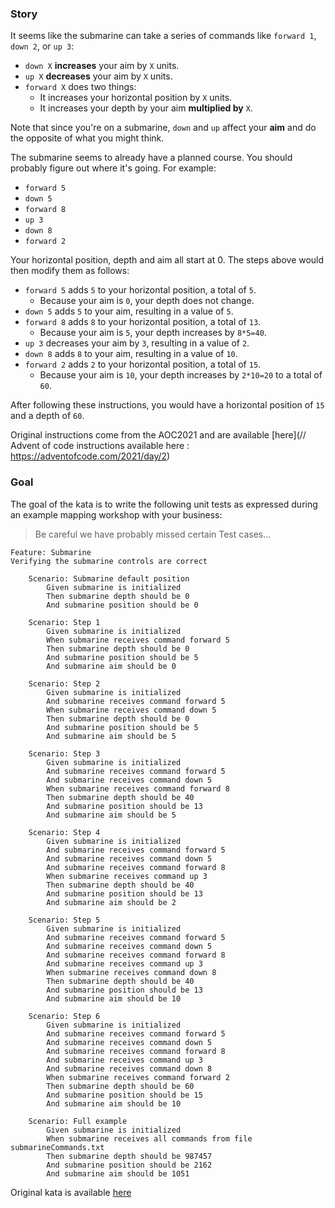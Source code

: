### Story
It seems like the submarine can take a series of commands like `forward 1`, `down 2`, or `up 3`:
- `down X` **increases** your aim by `X` units.
- `up X` **decreases** your aim by `X` units.
- `forward X` does two things:
    - It increases your horizontal position by `X` units.
    - It increases your depth by your aim **multiplied by** `X`.

Note that since you're on a submarine, `down` and `up` affect your **aim** and do the opposite of what you might think.

The submarine seems to already have a planned course. You should probably figure out where it's going. For example:

- `forward 5`
- `down 5`
- `forward 8`
- `up 3`
- `down 8`
- `forward 2`

Your horizontal position, depth and aim all start at 0. The steps above would then modify them as follows:

- `forward 5` adds `5` to your horizontal position, a total of `5`. 
  - Because your aim is `0`, your depth does not change.
- `down 5` adds `5` to your aim, resulting in a value of `5`.
- `forward 8` adds `8` to your horizontal position, a total of `13`. 
  - Because your aim is `5`, your depth increases by `8*5=40`.
- `up 3` decreases your aim by `3`, resulting in a value of `2`.
- `down 8` adds `8` to your aim, resulting in a value of `10`.
- `forward 2` adds `2` to your horizontal position, a total of `15`.
  - Because your aim is `10`, your depth increases by `2*10=20` to a total of `60`.

After following these instructions, you would have a horizontal position of `15` and a depth of `60`.

Original instructions come from the AOC2021 and are available [here](// Advent of code instructions available here : https://adventofcode.com/2021/day/2)

### Goal
The goal of the kata is to write the following unit tests as expressed during an example mapping workshop with your business:

> Be careful we have probably missed certain Test cases...

```gherkin
Feature: Submarine
Verifying the submarine controls are correct

    Scenario: Submarine default position
        Given submarine is initialized
        Then submarine depth should be 0
        And submarine position should be 0

    Scenario: Step 1
        Given submarine is initialized
        When submarine receives command forward 5
        Then submarine depth should be 0
        And submarine position should be 5
        And submarine aim should be 0

    Scenario: Step 2
        Given submarine is initialized
        And submarine receives command forward 5
        When submarine receives command down 5
        Then submarine depth should be 0
        And submarine position should be 5
        And submarine aim should be 5

    Scenario: Step 3
        Given submarine is initialized
        And submarine receives command forward 5
        And submarine receives command down 5
        When submarine receives command forward 8
        Then submarine depth should be 40
        And submarine position should be 13
        And submarine aim should be 5

    Scenario: Step 4
        Given submarine is initialized
        And submarine receives command forward 5
        And submarine receives command down 5
        And submarine receives command forward 8
        When submarine receives command up 3
        Then submarine depth should be 40
        And submarine position should be 13
        And submarine aim should be 2

    Scenario: Step 5
        Given submarine is initialized
        And submarine receives command forward 5
        And submarine receives command down 5
        And submarine receives command forward 8
        And submarine receives command up 3
        When submarine receives command down 8
        Then submarine depth should be 40
        And submarine position should be 13
        And submarine aim should be 10

    Scenario: Step 6
        Given submarine is initialized
        And submarine receives command forward 5
        And submarine receives command down 5
        And submarine receives command forward 8
        And submarine receives command up 3
        And submarine receives command down 8
        When submarine receives command forward 2
        Then submarine depth should be 60
        And submarine position should be 15
        And submarine aim should be 10

    Scenario: Full example
        Given submarine is initialized
        When submarine receives all commands from file submarineCommands.txt
        Then submarine depth should be 987457
        And submarine position should be 2162
        And submarine aim should be 1051
```

Original kata is available [here](https://github.com/Tr00d/TcrKata)